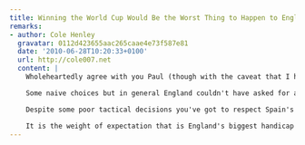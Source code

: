 ```yaml
---
title: Winning the World Cup Would Be the Worst Thing to Happen to English Football
remarks:
- author: Cole Henley
  gravatar: 0112d423655aac265caae4e73f587e81
  date: '2010-06-28T10:20:33+0100'
  url: http://cole007.net
  content: |
    Wholeheartedly agree with you Paul (though with the caveat that I haven't supported England at international level since Mexico '86).

    Some naive choices but in general England couldn't have asked for a better manager than Capello for the World Cup. Sadly the media never gave him the space and time to appoint the best team rather than the best group of eleven individuals.

    Despite some poor tactical decisions you've got to respect Spain's Del Bosque who in the face of an equally expectant media started the tournament with both Torres and Fabregas on the bench. If Capello had freedom or resolve to start with Gerrard, Lampard or Rooney on bench might have been a different outcome.

    It is the weight of expectation that is England's biggest handicap and sadly the media dusted off all the nostalgic cliches (1966, WWII) in the face of an England team that failed to offer anything new. Perhaps the English need to look north of the Border for a lesson on footballing expectation, stop looking back and just enjoy the ride: <http://sport.caledonianmercury.com/2010/06/21/three-tips-as-the-three-lions-slouch-from-66-to-78/00407>
---
```

